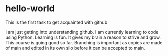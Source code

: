 # hello-world
This is the first task to get acquainted with github


I am just getting into understanding github. I am currently learning to code using Python.
Learning is fun. It gives my brain a reason to strive and grow. This course is going good so far.
Branching is important as copies are made of main and edited in its own silo before it can be accepted to main.
